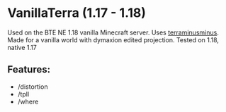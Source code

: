 # VanillaTerra (1.17 - 1.18)
Used on the BTE NE 1.18 vanilla Minecraft server. Uses [terraminusminus](https://github.com/SmylerMC/terraminusminus). Made for a vanilla world with dymaxion edited projection.
Tested on 1.18, native 1.17

## Features: 
- /distortion
- /tpll
- /where
